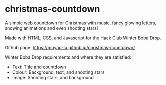 # christmas-countdown
A simple web countdown for Christmas with music, fancy glowing letters, snowing animations and even shooting stars!

Made with HTML, CSS, and Javascript for the Hack Club Winter Boba Drop.

Github page: https://muyao-lu.github.io/christmas-countdown/

Winter Boba Drop requirements and where they are satisfied:
<ul>
  <li>Text: Title and countdown</li>
  <li>Colour: Background, text, and shooting stars</li>
  <li>Image: Shooting stars, and background</li>
</ul>
